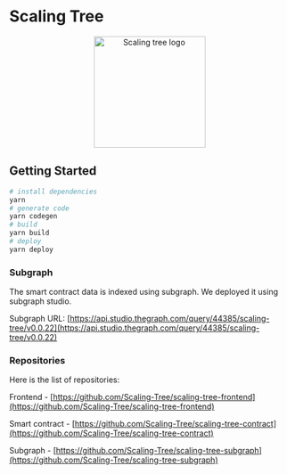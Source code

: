 # Scaling Tree

<p align="center">
  <img src="https://scalingtree.0xwa.run/_next/image?url=%2Fimages%2Flogo_scaling_tree.png&w=640&q=75" width="200" alt="Scaling tree logo" />
</p>


## Getting Started

```bash
# install dependencies
yarn
# generate code
yarn codegen
# build
yarn build
# deploy
yarn deploy
```

### Subgraph
The smart contract data is indexed using subgraph. We deployed it using subgraph studio. 

Subgraph URL:
[https://api.studio.thegraph.com/query/44385/scaling-tree/v0.0.22](https://api.studio.thegraph.com/query/44385/scaling-tree/v0.0.22)

### Repositories

Here is the list of repositories:

Frontend - [https://github.com/Scaling-Tree/scaling-tree-frontend](https://github.com/Scaling-Tree/scaling-tree-frontend)

Smart contract - [https://github.com/Scaling-Tree/scaling-tree-contract](https://github.com/Scaling-Tree/scaling-tree-contract)

Subgraph - [https://github.com/Scaling-Tree/scaling-tree-subgraph](https://github.com/Scaling-Tree/scaling-tree-subgraph)